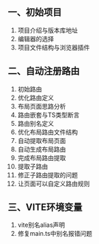 ## 一、初始项目
1. 项目介绍与版本库地址
2. 编辑器的选择
3. 项目文件结构与浏览器插件

## 二、自动注册路由
1. 初始路由
2. 优化路由定义
3. 布局页面思路分析
4. 路由嵌套与TS类型断言
5. 路由别名定义
6. 优化布局路由文件结构
7. 自动提取布局页面
8. 自动生成布局路由
9. 完成布局路由提取
10. 提取子路由
11. 修正子路由提取的问题
12. 让页面可以自定义路由规则

## 三、VITE环境变量
1. vite别名alias声明
2. 修复main.ts中别名报错问题